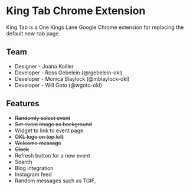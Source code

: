 # King Tab Chrome Extension

King Tab is a One Kings Lane Google Chrome extension for replacing the default new-tab page.

## Team

* Designer - Joana Koiller
* Developer - Ross Gebelein (@rgebelein-okl)
* Developer - Monica Blaylock (@mblaylock-okl)
* Developer - Will Goto (@wgoto-okl)


## Features

* ~~Randomly select event~~
* ~~Set event image as background~~
* Widget to link to event page
* ~~OKL logo on top left~~
* ~~Welcome message~~
* ~~Clock~~
* Refresh button for a new event
* Search
* Blog integration
* Instagram feed
* Random messages such as TGIF,
